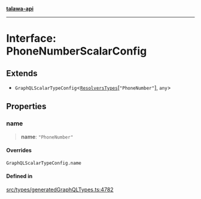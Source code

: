 [**talawa-api**](../../../README.md)

***

# Interface: PhoneNumberScalarConfig

## Extends

- `GraphQLScalarTypeConfig`\<[`ResolversTypes`](../type-aliases/ResolversTypes.md)\[`"PhoneNumber"`\], `any`\>

## Properties

### name

> **name**: `"PhoneNumber"`

#### Overrides

`GraphQLScalarTypeConfig.name`

#### Defined in

[src/types/generatedGraphQLTypes.ts:4782](https://github.com/Suyash878/talawa-api/blob/095e6964ce2a06c1c30d1acf81b6162203f1db91/src/types/generatedGraphQLTypes.ts#L4782)
